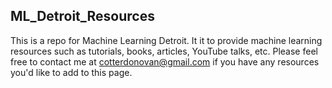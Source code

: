 ## ML_Detroit_Resources

This is a repo for Machine Learning Detroit. It it to provide machine learning resources such as tutorials, books, articles, YouTube talks, etc. Please feel free to contact me at cotterdonovan@gmail.com if you have any resources you'd like to add to this page.
